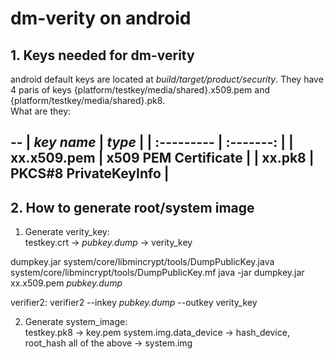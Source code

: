 # dm-verity on android

## 1. Keys needed for dm-verity
android default keys are located at _build/target/product/security_. They have 4 paris of keys 
{platform/testkey/media/shared}.x509.pem and {platform/testkey/media/shared}.pk8.  
What are they:  

--
| *key name* | *type* |
| :--------- | :-------: |
| xx.x509.pem | x509 PEM Certificate |
| xx.pk8 | PKCS#8 PrivateKeyInfo |
--

## 2. How to generate root/system image
1. Generate verity\_key:  
testkey.crt -> *pubkey.dump* -> verity\_key

dumpkey.jar
    system/core/libmincrypt/tools/DumpPublicKey.java
    system/core/libmincrypt/tools/DumpPublicKey.mf
java -jar dumpkey.jar xx.x509.pem *pubkey.dump*

verifier2:
verifier2 --inkey *pubkey.dump* --outkey verity\_key

2. Generate system\_image:  
testkey.pk8 -> key.pem
system.img.data\_device -> hash\_device, root\_hash
  all of the above -> system.img


